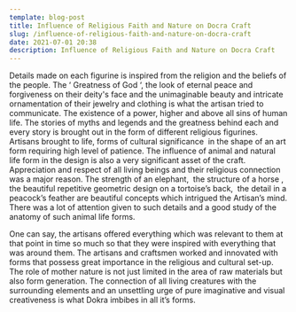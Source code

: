 ```yaml
---
template: blog-post
title: Influence of Religious Faith and Nature on Docra Craft
slug: /influence-of-religious-faith-and-nature-on-docra-craft
date: 2021-07-01 20:38
description: Influence of Religious Faith and Nature on Docra Craft
---
```

Details made on each figurine is inspired from the religion and the beliefs of the people. The ‘ Greatness of God ‘, the look of eternal peace and forgiveness on their deity's face and the unimaginable beauty and intricate ornamentation of their jewelry and clothing is what the artisan tried to communicate. The existence of a power, higher and above all sins of human life. The stories of myths and legends and the greatness behind each and every story is brought out in the form of different religious figurines. Artisans brought to life, forms of cultural significance  in the shape of an art form requiring high level of patience. The influence of animal and natural life form in the design is also a very significant asset of the craft. Appreciation and respect of all living beings and their religious connection was a major reason. The strength of an elephant,  the structure of a horse , the beautiful repetitive geometric design on a tortoise’s back,  the detail in a peacock’s feather are beautiful concepts which intrigued the Artisan’s mind. There was a lot of attention given to such details and a good study of the anatomy of such animal life forms. 

One can say, the artisans offered everything which was relevant to them at that point in time so much so that they were inspired with everything that was around them. The artisans and craftsmen worked and innovated with forms that possess great importance in the religious and cultural set-up. The role of mother nature is not just limited in the area of raw materials but also form generation. The connection of all living creatures with the surrounding elements and an unsettling urge of pure imaginative and visual creativeness is what Dokra imbibes in all it’s forms.